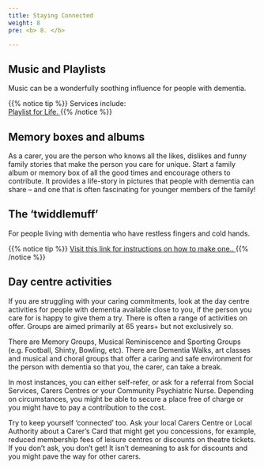 ```yaml
---
title: Staying Connected
weight: 8
pre: <b> 8. </b>

---
```


## Music and Playlists

Music can be a wonderfully soothing influence for people with dementia.

{{% notice tip %}}
Services include:<br><a href="http://www.playlistforlife.org.uk">Playlist for Life. <i class='fa fa-external-link'></i></a>
{{% /notice %}}

## Memory boxes and albums

As a carer, you are the person who knows all the likes, dislikes and funny family stories that make the person you care for unique. Start a family album or memory box of all the good times and encourage others to contribute. It provides a life-story in pictures that people with dementia can share – and one that is often fascinating for younger members of the family!

## The ‘twiddlemuff’

For people living with dementia who have restless fingers and cold hands.

{{% notice tip %}}
<a href="http://www.repod.org.uk/downloads/Twiddlemuffs_Instructions_24-01-15.pdf">Visit this link for instructions on how to make one.. <i class='fa fa-external-link'></i></a>
{{% /notice %}}

## Day centre activities

If you are struggling with your caring commitments, look at the day centre activities for people with dementia available close to you, if the person you care for is happy to give them a try. There is often a range of activities on offer. Groups are aimed primarily at 65 years+ but not exclusively so.

There are Memory Groups, Musical Reminiscence and Sporting Groups (e.g. Football, Shinty, Bowling, etc). There are Dementia Walks, art classes and musical and choral groups that offer a caring and safe environment for the person with
dementia so that you, the carer, can take a break.

In most instances, you can either self-refer, or ask for a referral from Social Services, Carers Centres or your Community Psychiatric Nurse. Depending on circumstances, you might be able to secure a place free of charge or you might have to pay a contribution to the cost.

Try to keep yourself ‘connected’ too. Ask your local Carers Centre or Local Authority about a Carer’s Card that might get you concessions, for example, reduced membership fees of leisure centres or discounts on theatre tickets. If you
don’t ask, you don’t get! It isn’t demeaning to ask for discounts and you might pave the way for other carers.
